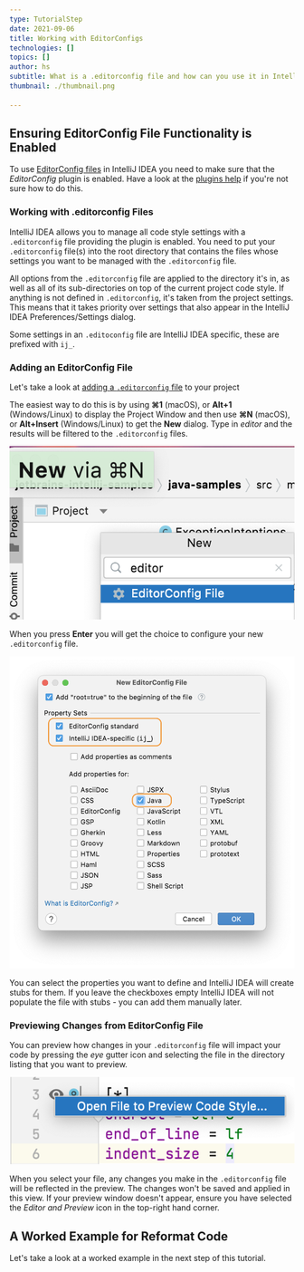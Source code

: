 ```yaml
---
type: TutorialStep
date: 2021-09-06
title: Working with EditorConfigs
technologies: []
topics: []
author: hs
subtitle: What is a .editorconfig file and how can you use it in IntelliJ IDEA
thumbnail: ./thumbnail.png

---
```


## Ensuring EditorConfig File Functionality is Enabled
To use [EditorConfig files](https://www.jetbrains.com/help/idea/configuring-code-style.html#editorconfig) in IntelliJ IDEA you need to make sure that the _EditorConfig_ plugin is enabled. Have a look at the [plugins help](https://www.jetbrains.com/help/idea/managing-plugins.html) if you're not sure how to do this.

### Working with .editorconfig Files
IntelliJ IDEA allows you to manage all code style settings with a `.editorconfig` file providing the plugin is enabled. You need to put your `.editorconfig` file(s) into the root directory that contains the files whose settings you want to be managed with the `.editorconfig` file.

All options from the `.editorconfig` file are applied to the directory it's in, as well as all of its sub-directories on top of the current project code style. If anything is not defined in `.editorconfig`, it's taken from the project settings. This means that it takes priority over settings that also appear in the IntelliJ IDEA Preferences/Settings dialog.

Some settings in an `.editoconfig` file are IntelliJ IDEA specific, these are prefixed with `ij_`. 

### Adding an EditorConfig File
Let's take a look at [adding a `.editorconfig` file](https://www.jetbrains.com/help/idea/configuring-code-style.html#66e1c5ae) to your project

The easiest way to do this is by using **⌘1** (macOS), or **Alt+1** (Windows/Linux) to display the Project Window and then use **⌘N** (macOS), or **Alt+Insert** (Windows/Linux) to get the **New** dialog. Type in _editor_ and the results will be filtered to the `.editorconfig` files. 

![New EditorConfig File](new-editor-config.png)

When you press **Enter** you will get the choice to configure your new `.editorconfig` file. 

![EditorConfig File Configuration](editor-config-options.png)

You can select the properties you want to define and IntelliJ IDEA will create stubs for them. If you leave the checkboxes empty IntelliJ IDEA will not populate the file with stubs - you can add them manually later.  

### Previewing Changes from EditorConfig File
You can preview how changes in your `.editorconfig` file will impact your code by pressing the _eye_ gutter icon and selecting the file in the directory listing that you want to preview.

![Preview Editor Config Changes](preview-editor-config-changes.png)

When you select your file, any changes you make in the `.editorconfig` file will be reflected in the preview. The changes won't be saved and applied in this view. If your preview window doesn't appear, ensure you have selected the _Editor and Preview_ icon in the top-right hand corner. 


## A Worked Example for Reformat Code
Let's take a look at a worked example in the next step of this tutorial.